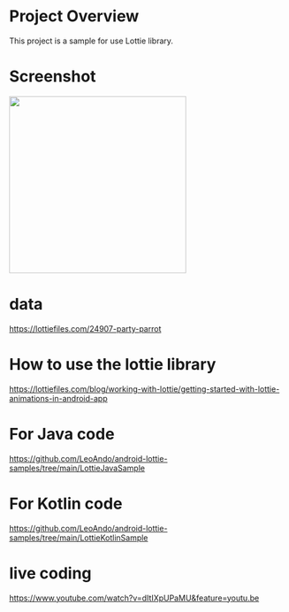 # Project Overview
This project is a sample for use Lottie library.

# Screenshot
<img src="./LottieKotlinSample/capture.gif" width=320 />

# data
https://lottiefiles.com/24907-party-parrot

# How to use the lottie library
https://lottiefiles.com/blog/working-with-lottie/getting-started-with-lottie-animations-in-android-app

# For Java code
https://github.com/LeoAndo/android-lottie-samples/tree/main/LottieJavaSample

# For Kotlin code
https://github.com/LeoAndo/android-lottie-samples/tree/main/LottieKotlinSample

# live coding
https://www.youtube.com/watch?v=dItIXpUPaMU&feature=youtu.be
